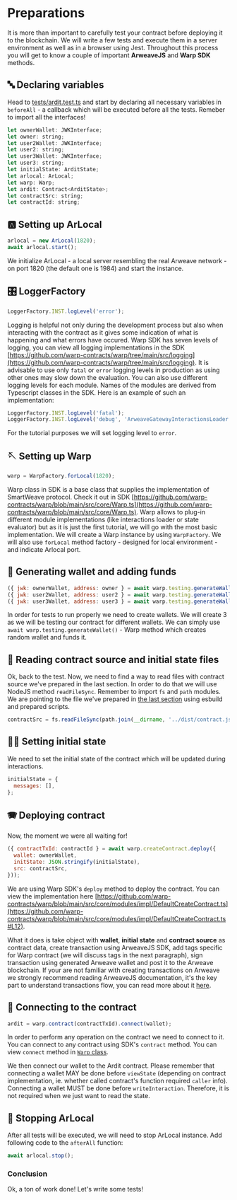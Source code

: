# Preparations

It is more than important to carefully test your contract before deploying it to the blockchain. We will write a few tests and execute them in a server environment as well as in a browser using Jest. Throughout this process you will get to know a couple of important **ArweaveJS** and **Warp SDK** methods.

## 🔤 Declaring variables

Head to [tests/ardit.test.ts](https://github.com/warp-contracts/academy/tree/main/warp-academy-pst/challenge/tests/contract.test.ts) and start by declaring all necessary variables in `beforeAll` - a callback which will be executed before all the tests. Remeber to import all the interfaces!

```js
let ownerWallet: JWKInterface;
let owner: string;
let user2Wallet: JWKInterface;
let user2: string;
let user3Wallet: JWKInterface;
let user3: string;
let initialState: ArditState;
let arlocal: ArLocal;
let warp: Warp;
let ardit: Contract<ArditState>;
let contractSrc: string;
let contractId: string;
```

## 🅰️ Setting up ArLocal

```js
arlocal = new ArLocal(1820);
await arlocal.start();
```

We initialize ArLocal - a local server resembling the real Arweave network - on port 1820 (the default one is 1984) and start the instance.

## 🎛️ LoggerFactory

```js
LoggerFactory.INST.logLevel('error');
```

Logging is helpful not only during the development process but also when interacting with the contract as it gives some indication of what is happening and what errors have occured. Warp SDK has seven levels of logging, you can view all logging implementations in the SDK [https://github.com/warp-contracts/warp/tree/main/src/logging](https://github.com/warp-contracts/warp/tree/main/src/logging). It is advisable to use only `fatal` or `error` logging levels in production as using other ones may slow down the evaluation. You can also use different logging levels for each module. Names of the modules are derived from Typescript classes in the SDK. Here is an example of such an implementation:

```js
LoggerFactory.INST.logLevel('fatal');
LoggerFactory.INST.logLevel('debug', 'ArweaveGatewayInteractionsLoader');
```

For the tutorial purposes we will set logging level to `error`.

## 🪡 Setting up Warp

```js
warp = WarpFactory.forLocal(1820);
```

Warp class in SDK is a base class that supplies the implementation of SmartWeave protocol. Check it out in SDK [https://github.com/warp-contracts/warp/blob/main/src/core/Warp.ts](https://github.com/warp-contracts/warp/blob/main/src/core/Warp.ts). Warp allows to plug-in different module implementations (like interactions loader or state evaluator) but as it is just the first tutorial, we will go with the most basic implementation. We will create a Warp instance by using `WarpFactory`. We will also use `forLocal` method factory - designed for local environment - and indicate Arlocal port.

## 👛 Generating wallet and adding funds

```js
({ jwk: ownerWallet, address: owner } = await warp.testing.generateWallet());
({ jwk: user2Wallet, address: user2 } = await warp.testing.generateWallet());
({ jwk: user3Wallet, address: user3 } = await warp.testing.generateWallet());
```

In order for tests to run properly we need to create wallets. We will create 3 as we will be testing our contract for different wallets. We can simply use `await warp.testing.generateWallet()` - Warp method which creates random wallet and funds it.

## 📰 Reading contract source and initial state files

Ok, back to the test. Now, we need to find a way to read files with contract source we've prepared in the last section. In order to do that we will use NodeJS method `readFileSync`. Remember to import `fs` and `path` modules. We are pointing to the file we've prepared in [the last section](../writing-pst-contract/contract-source#-bundling-contract) using esbuild and prepared scripts.

```js
contractSrc = fs.readFileSync(path.join(__dirname, '../dist/contract.js'), 'utf8');
```

## ✍🏻 Setting initial state

We need to set the initial state of the contract which will be updated during interactions.

```js
initialState = {
  messages: [],
};
```

## 🪗 Deploying contract

Now, the moment we were all waiting for!

```js
({ contractTxId: contractId } = await warp.createContract.deploy({
  wallet: ownerWallet,
  initState: JSON.stringify(initialState),
  src: contractSrc,
}));
```

We are using Warp SDK's `deploy` method to deploy the contract. You can view the implementation here [https://github.com/warp-contracts/warp/blob/main/src/core/modules/impl/DefaultCreateContract.ts](https://github.com/warp-contracts/warp/blob/main/src/core/modules/impl/DefaultCreateContract.ts#L12).

What it does is take object with **wallet**, **initial state** and **contract source** as contract data, create transaction using ArweaveJS SDK, add tags specific for Warp contract (we will discuss tags in the next paragraph), sign transaction using generated Arweave wallet and post it to the Arweave blockchain. If your are not familiar with creating transactions on Arweave we strongly recommend reading ArweaveJS documentation, it's the key part to understand transactions flow, you can read more about it [here](https://github.com/ArweaveTeam/arweave-js#transactions).

## 🔌 Connecting to the contract

```js
ardit = warp.contract(contractTxId).connect(wallet);
```

In order to perform any operation on the contract we need to connect to it. You can connect to any contract using SDK's `contract` method. You can view `connect` method in [`Warp` class](https://github.com/warp-contracts/warp/blob/main/src/core/Warp.ts#L47).

We then connect our wallet to the Ardit contract. Please remember that connecting a wallet MAY be done before `viewState` (depending on contract implementation, ie. whether called contract's function required `caller` info). Connecting a wallet MUST be done before `writeInteraction`. Therefore, it is not required when we just want to read the state.

## 🛑 Stopping ArLocal

After all tests will be executed, we will need to stop ArLocal instance. Add following code to the `afterAll` function:

```js
await arlocal.stop();
```

### Conclusion

Ok, a ton of work done! Let's write some tests!
